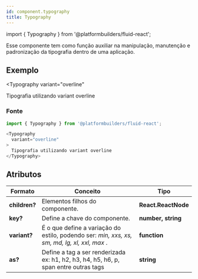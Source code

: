 ```yaml
---
id: component.typography
title: Typography
---
```


<!-- Component declaration begin -->
import { Typography } from '@platformbuilders/fluid-react';

<!-- Component declaration end -->

<!-- Documentation begin -->

Esse componente tem como função auxiliar na manipulação, manutenção e padronização da tipografia dentro de uma aplicação.

## Exemplo

<Typography
  variant="overline"
>
  Tipografia utilizando variant overline
</Typography>

### Fonte
```javascript
import { Typography } from '@platformbuilders/fluid-react';

<Typography
  variant="overline"
>
  Tipografia utilizando variant overline
</Typography>
```

## Atributos

| Formato        | Conceito      | Tipo   |
| ------|-----|-----|
| **children?**  	| Elementos filhos do componente. 	| **React.ReactNode** |
| **key?** | Define a chave do componente. | **number, string** |
| **variant?** | É o que define a variação do estilo, podendo ser: *min, xxs, xs, sm, md, lg, xl, xxl, max* . | **function** |
| **as?** | Define a tag a ser renderizada ex: h1, h2, h3, h4, h5, h6, p, span entre outras tags | **string** |

<!-- Documentation end -->
